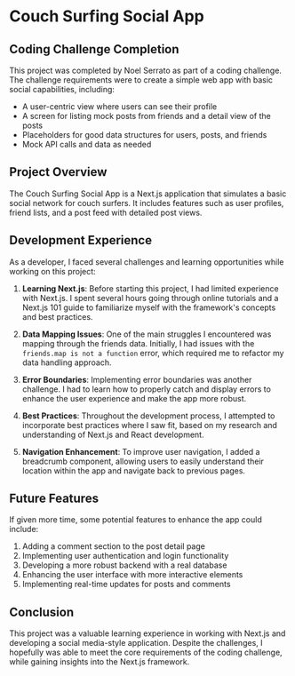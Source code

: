 # Couch Surfing Social App

## Coding Challenge Completion

This project was completed by Noel Serrato as part of a coding challenge. The challenge requirements were to create a simple web app with basic social capabilities, including:

* A user-centric view where users can see their profile
* A screen for listing mock posts from friends and a detail view of the posts
* Placeholders for good data structures for users, posts, and friends
* Mock API calls and data as needed

## Project Overview

The Couch Surfing Social App is a Next.js application that simulates a basic social network for couch surfers. It includes features such as user profiles, friend lists, and a post feed with detailed post views.

## Development Experience

As a developer, I faced several challenges and learning opportunities while working on this project:

1. **Learning Next.js**: Before starting this project, I had limited experience with Next.js. I spent several hours going through online tutorials and a Next.js 101 guide to familiarize myself with the framework's concepts and best practices.

2. **Data Mapping Issues**: One of the main struggles I encountered was mapping through the friends data. Initially, I had issues with the `friends.map is not a function` error, which required me to refactor my data handling approach.

3. **Error Boundaries**: Implementing error boundaries was another challenge. I had to learn how to properly catch and display errors to enhance the user experience and make the app more robust.

4. **Best Practices**: Throughout the development process, I attempted to incorporate best practices where I saw fit, based on my research and understanding of Next.js and React development.

5. **Navigation Enhancement**: To improve user navigation, I added a breadcrumb component, allowing users to easily understand their location within the app and navigate back to previous pages.

## Future Features

If given more time, some potential features to enhance the app could include:

1. Adding a comment section to the post detail page
2. Implementing user authentication and login functionality
3. Developing a more robust backend with a real database
4. Enhancing the user interface with more interactive elements
5. Implementing real-time updates for posts and comments

## Conclusion

This project was a valuable learning experience in working with Next.js and developing a social media-style application. Despite the challenges, I hopefully was able to meet the core requirements of the coding challenge, while gaining insights into the Next.js framework.